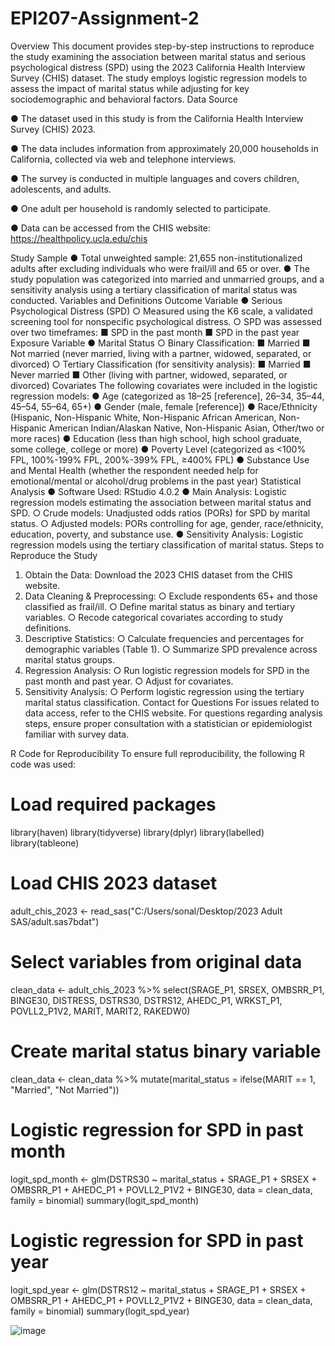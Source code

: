 # EPI207-Assignment-2
Overview
This document provides step-by-step instructions to reproduce the study examining the association between marital status and serious psychological distress (SPD) using the 2023 California Health Interview Survey (CHIS) dataset. The study employs logistic regression models to assess the impact of marital status while adjusting for key sociodemographic and behavioral factors.
Data Source

●	The dataset used in this study is from the California Health Interview Survey (CHIS) 2023.

●	The data includes information from approximately 20,000 households in California, collected via web and telephone interviews.

●	The survey is conducted in multiple languages and covers children, adolescents, and adults.

●	One adult per household is randomly selected to participate.

●	Data can be accessed from the CHIS website: https://healthpolicy.ucla.edu/chis

Study Sample
●	Total unweighted sample: 21,655 non-institutionalized adults after excluding individuals who were frail/ill and 65 or over.
●	The study population was categorized into married and unmarried groups, and a sensitivity analysis using a tertiary classification of marital status was conducted.
Variables and Definitions
Outcome Variable
●	Serious Psychological Distress (SPD)
○	Measured using the K6 scale, a validated screening tool for nonspecific psychological distress.
○	SPD was assessed over two timeframes:
■	SPD in the past month
■	SPD in the past year
Exposure Variable
●	Marital Status
○	Binary Classification:
■	Married
■	Not married (never married, living with a partner, widowed, separated, or divorced)
○	Tertiary Classification (for sensitivity analysis):
■	Married
■	Never married
■	Other (living with partner, widowed, separated, or divorced)
Covariates
The following covariates were included in the logistic regression models:
●	Age (categorized as 18–25 [reference], 26–34, 35–44, 45–54, 55–64, 65+)
●	Gender (male, female [reference])
●	Race/Ethnicity (Hispanic, Non-Hispanic White, Non-Hispanic African American, Non-Hispanic American Indian/Alaskan Native, Non-Hispanic Asian, Other/two or more races)
●	Education (less than high school, high school graduate, some college, college or more)
●	Poverty Level (categorized as <100% FPL, 100%-199% FPL, 200%-399% FPL, ≥400% FPL)
●	Substance Use and Mental Health (whether the respondent needed help for emotional/mental or alcohol/drug problems in the past year)
Statistical Analysis
●	Software Used: RStudio 4.0.2
●	Main Analysis: Logistic regression models estimating the association between marital status and SPD.
○	Crude models: Unadjusted odds ratios (PORs) for SPD by marital status.
○	Adjusted models: PORs controlling for age, gender, race/ethnicity, education, poverty, and substance use.
●	Sensitivity Analysis: Logistic regression models using the tertiary classification of marital status.
Steps to Reproduce the Study
1.	Obtain the Data: Download the 2023 CHIS dataset from the CHIS website.
2.	Data Cleaning & Preprocessing:
○	Exclude respondents 65+ and those classified as frail/ill.
○	Define marital status as binary and tertiary variables.
○	Recode categorical covariates according to study definitions.
3.	Descriptive Statistics:
○	Calculate frequencies and percentages for demographic variables (Table 1).
○	Summarize SPD prevalence across marital status groups.
4.	Regression Analysis:
○	Run logistic regression models for SPD in the past month and past year.
○	Adjust for covariates.
5.	Sensitivity Analysis:
○	Perform logistic regression using the tertiary marital status classification.
Contact for Questions
For issues related to data access, refer to the CHIS website. For questions regarding analysis steps, ensure proper consultation with a statistician or epidemiologist familiar with survey data.

R Code for Reproducibility
To ensure full reproducibility, the following R code was used:
# Load required packages
library(haven)
library(tidyverse)
library(dplyr)
library(labelled)
library(tableone)

# Load CHIS 2023 dataset
adult_chis_2023 <- read_sas("C:/Users/sonal/Desktop/2023 Adult SAS/adult.sas7bdat")

# Select variables from original data
clean_data <- adult_chis_2023 %>% 
  select(SRAGE_P1, SRSEX, OMBSRR_P1, BINGE30, DISTRESS, DSTRS30, DSTRS12, 
         AHEDC_P1, WRKST_P1, POVLL2_P1V2, MARIT, MARIT2, RAKEDW0)

# Create marital status binary variable
clean_data <- clean_data %>% 
  mutate(marital_status = ifelse(MARIT == 1, "Married", "Not Married"))

# Logistic regression for SPD in past month
logit_spd_month <- glm(DSTRS30 ~ marital_status + SRAGE_P1 + SRSEX + OMBSRR_P1 + 
                        AHEDC_P1 + POVLL2_P1V2 + BINGE30, 
                        data = clean_data, family = binomial)
summary(logit_spd_month)

# Logistic regression for SPD in past year
logit_spd_year <- glm(DSTRS12 ~ marital_status + SRAGE_P1 + SRSEX + OMBSRR_P1 + 
                       AHEDC_P1 + POVLL2_P1V2 + BINGE30, 
                       data = clean_data, family = binomial)
summary(logit_spd_year)

![image](https://github.com/user-attachments/assets/1e8ce53b-7bcb-4bd7-b779-b20b6f7d7871)
